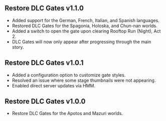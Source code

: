 ## Restore DLC Gates v1.1.0

- Added support for the German, French, Italian, and Spanish languages.
- Restored DLC Gates for the Spagonia, Holoska, and Chun-nan worlds.
- Added a switch to open the gate upon clearing Rooftop Run (Night), Act 2.
- DLC Gates will now only appear after progressing through the main story.

## Restore DLC Gates v1.0.1

- Added a configuration option to customize gate styles.
- Resolved an issue where some stage thumbnails were not appearing.
- Enabled direct server updates via HMM.

## Restore DLC Gates v1.0.0

- Restore DLC Gates for the Apotos and Mazuri worlds.
